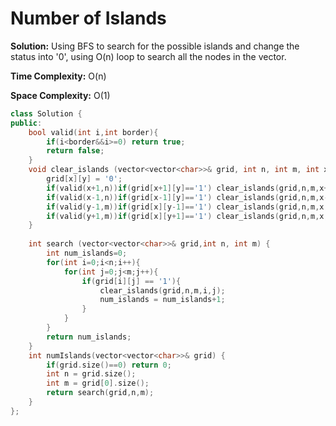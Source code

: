 # Number of Islands
**Solution:** Using BFS to search for the possible islands and change the status into '0', using O(n) loop to search all the nodes in the vector. 

**Time Complexity:** O(n)

**Space Complexity:** O(1)


```cpp
class Solution {
public:
    bool valid(int i,int border){
        if(i<border&&i>=0) return true;
        return false;
    }
    void clear_islands (vector<vector<char>>& grid, int n, int m, int x, int y){
        grid[x][y] = '0';
        if(valid(x+1,n))if(grid[x+1][y]=='1') clear_islands(grid,n,m,x+1,y);
        if(valid(x-1,n))if(grid[x-1][y]=='1') clear_islands(grid,n,m,x-1,y);
        if(valid(y-1,m))if(grid[x][y-1]=='1') clear_islands(grid,n,m,x,y-1);
        if(valid(y+1,m))if(grid[x][y+1]=='1') clear_islands(grid,n,m,x,y+1);
    }
    
    int search (vector<vector<char>>& grid,int n, int m) {
        int num_islands=0;
        for(int i=0;i<n;i++){
            for(int j=0;j<m;j++){
                if(grid[i][j] == '1'){
                    clear_islands(grid,n,m,i,j);
                    num_islands = num_islands+1;
                }
            }
        }
        return num_islands;
    }
    int numIslands(vector<vector<char>>& grid) {
        if(grid.size()==0) return 0;
        int n = grid.size();
        int m = grid[0].size();
        return search(grid,n,m);
    }
};
```